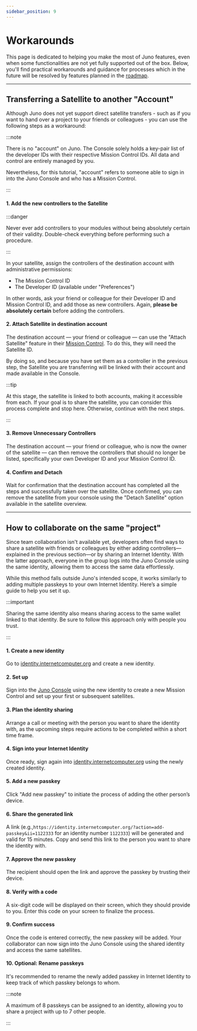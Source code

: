 ```yaml
---
sidebar_position: 9
---
```


# Workarounds

This page is dedicated to helping you make the most of Juno features, even when some functionalities are not yet fully supported out of the box. Below, you'll find practical workarounds and guidance for processes which in the future will be resolved by features planned in the [roadmap](../white-paper/roadmap.mdx).

---

## Transferring a Satellite to another "Account"

Although Juno does not yet support direct satellite transfers - such as if you want to hand over a project to your friends or colleagues - you can use the following steps as a workaround:

:::note

There is no "account" on Juno. The Console solely holds a key-pair list of the developer IDs with their respective Mission Control IDs. All data and control are entirely managed by you.

Nevertheless, for this tutorial, "account" refers to someone able to sign in into the Juno Console and who has a Mission Control.

:::

#### 1. Add the new controllers to the Satellite

:::danger

Never ever add controllers to your modules without being absolutely certain of their validity. Double-check everything before performing such a procedure.

:::

In your satellite, assign the controllers of the destination account with administrative permissions:

- The Mission Control ID
- The Developer ID (available under "Preferences")

In other words, ask your friend or colleague for their Developer ID and Mission Control ID, and add those as new controllers. Again, **please be absolutely certain** before adding the controllers.

#### 2. Attach Satellite in destination account

The destination account — your friend or colleague — can use the "Attach Satellite" feature in their [Mission Control](https://console.juno.build/mission-control/). To do this, they will need the Satellite ID.

By doing so, and because you have set them as a controller in the previous step, the Satellite you are transferring will be linked with their account and made available in the Console.

:::tip

At this stage, the satellite is linked to both accounts, making it accessible from each. If your goal is to share the satellite, you can consider this process complete and stop here. Otherwise, continue with the next steps.

:::

#### 3. Remove Unnecessary Controllers

The destination account — your friend or colleague, who is now the owner of the satellite — can then remove the controllers that should no longer be listed, specifically your own Developer ID and your Mission Control ID.

#### 4. Confirm and Detach

Wait for confirmation that the destination account has completed all the steps and successfully taken over the satellite. Once confirmed, you can remove the satellite from your console using the "Detach Satellite" option available in the satellite overview.

---

## How to collaborate on the same "project"

Since team collaboration isn't available yet, developers often find ways to share a satellite with friends or colleagues by either adding controllers—explained in the previous section—or by sharing an Internet Identity. With the latter approach, everyone in the group logs into the Juno Console using the same identity, allowing them to access the same data effortlessly.

While this method falls outside Juno's intended scope, it works similarly to adding multiple passkeys to your own Internet Identity. Here’s a simple guide to help you set it up.

:::important

Sharing the same identity also means sharing access to the same wallet linked to that identity. Be sure to follow this approach only with people you trust.

:::

#### 1. Create a new identity

Go to [identity.internetcomputer.org](https://identity.internetcomputer.org) and create a new identity.

#### 2. Set up

Sign into the [Juno Console](https://console.juno.build) using the new identity to create a new Mission Control and set up your first or subsequent satellites.

#### 3. Plan the identity sharing

Arrange a call or meeting with the person you want to share the identity with, as the upcoming steps require actions to be completed within a short time frame.

#### 4. Sign into your Internet Identity

Once ready, sign again into [identity.internetcomputer.org](https://identity.internetcomputer.org) using the newly created identity.

#### 5. Add a new passkey

Click "Add new passkey" to initiate the process of adding the other person’s device.

#### 6. Share the generated link

A link (e.g.,`https://identity.internetcomputer.org/?action=add-passkey&ii=1122333` for an identity number `1122333`) will be generated and valid for 15 minutes. Copy and send this link to the person you want to share the identity with.

#### 7. Approve the new passkey

The recipient should open the link and approve the passkey by trusting their device.

#### 8. Verify with a code

A six-digit code will be displayed on their screen, which they should provide to you. Enter this code on your screen to finalize the process.

#### 9. Confirm success

Once the code is entered correctly, the new passkey will be added. Your collaborator can now sign into the Juno Console using the shared identity and access the same satellites.

#### 10. Optional: Rename passkeys

It's recommended to rename the newly added passkey in Internet Identity to keep track of which passkey belongs to whom.

:::note

A maximum of 8 passkeys can be assigned to an identity, allowing you to share a project with up to 7 other people.

:::
